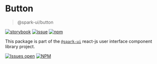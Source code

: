 # Button

> @spark-ui/button

[![storybook](https://img.shields.io/badge/storybook-black?logo=storybook)](https://sparkui.vercel.app/?path=/docs/components-button--docs)
[![issue](https://img.shields.io/badge/report%20a%20bug-black?logo=openbugbounty&logoColor=red)](https://github.com/adevinta/spark/issues/new?&projects=4&template=bug-report.yml&assignees=&labels=Component,Component%3A%20button)
[![npm](https://img.shields.io/npm/dt/%40spark-ui/button?logo=npm&labelColor=black)](https://www.npmjs.com/package/@spark-ui/button)

This package is part of the [`@spark-ui`](https://github.com/adevinta/spark) react-js user interface component library project.

[![Issues open](https://img.shields.io/github/issues-search/adevinta/spark?query=is%3Aopen%20label%3A%22Component%3A%20button%22&logo=openbugbounty&logoColor=red&label=issues%20open&color=red)](https://github.com/adevinta/spark/issues?q=is%3Aopen+label%3Abutton)
[![NPM](https://img.shields.io/npm/l/%40spark-ui%2Fbutton)](https://github.com/adevinta/spark/blob/main/packages/components/button/LICENSE.md)
